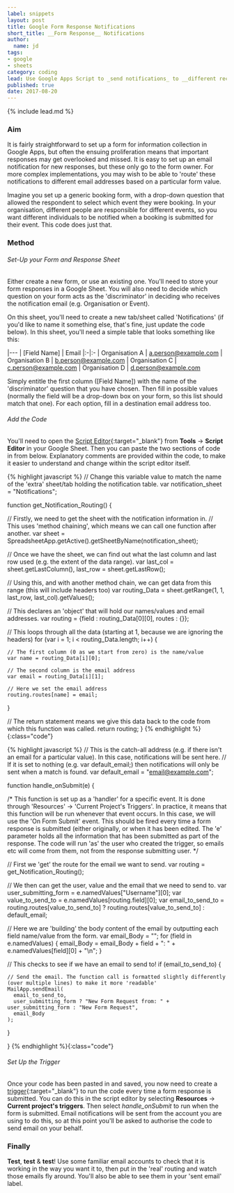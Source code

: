 ```yaml
---
label: snippets
layout: post
title: Google Form Response Notifications
short_title: __Form Response__ Notifications
author:
  name: jd
tags:
- google
- sheets
category: coding
lead: Use Google Apps Script to _send notifications_ to __different recipients__ based on a form value (e.g. organisation).
published: true
date: 2017-08-20
---
```

{% include lead.md %}

### Aim

It is fairly straightforward to set up a form for information collection in Google Apps, but often the ensuing proliferation means that important responses may get overlooked and missed. It is easy to set up an email notification for new responses, but these only go to the form owner. For more complex implementations, you may wish to be able to 'route' these notifications to different email addresses based on a particular form value.

Imagine you set up a generic booking form, with a drop-down question that allowed the respondent to select which event they were booking. In your organisation, different people are responsible for different events, so you want different individuals to be notified when a booking is submitted for their event. This code does just that.

### Method

###### Set-Up your Form and Response Sheet

Either create a new form, or use an existing one. You'll need to store your form responses in a Google Sheet. You will also need to decide which question on your form acts as the 'discriminator' in deciding who receives the notification email (e.g. Organisation or Event).

On this sheet, you'll need to create a new tab/sheet called 'Notifications' (if you'd like to name it something else, that's fine, just update the code below). In this sheet, you'll need a simple table that looks something like this:

|---
| [Field Name] | Email
|:-|:-
| Organisation A | a.person@example.com
| Organisation B | b.person@example.com
| Organisation C | c.person@example.com
| Organisation D | d.person@example.com

Simply entitle the first column ([Field Name]) with the name of the 'discriminator' question that you have chosen. Then fill in possible values (normally the field will be a drop-down box on your form, so this list should match that one). For each option, fill in a destination email address too.

###### Add the Code

You'll need to open the [Script Editor](https://developers.google.com/apps-script/guides/bound){:target="_blank"} from __Tools__ -> __Script Editor__ in your Google Sheet. Then you can paste the two sections of code in from below. Explanatory comments are provided within the code, to make it easier to understand and change within the script editor itself.

{% highlight javascript %}
// Change this variable value to match the name of the 'extra' sheet/tab holding the notification table.
var notification_sheet = "Notifications";

function get_Notification_Routing() {
  
  // Firstly, we need to get the sheet with the notification information in.
  // This uses 'method chaining', which means we can call one function after another.
  var sheet = SpreadsheetApp.getActive().getSheetByName(notification_sheet);
  
  // Once we have the sheet, we can find out what the last column and last row used (e.g. the extent of the data range).
  var last_col = sheet.getLastColumn(), last_row = sheet.getLastRow();
  
  // Using this, and with another method chain, we can get data from this range (this will include headers too)
  var routing_Data = sheet.getRange(1, 1, last_row, last_col).getValues();
  
  // This declares an 'object' that will hold our names/values and email addresses.
  var routing = {field : routing_Data[0][0], routes : {}};
  
  // This loops through all the data (starting at 1, because we are ignoring the headers)
  for (var i = 1; i < routing_Data.length; i++) {
    
    // The first column (0 as we start from zero) is the name/value
    var name = routing_Data[i][0];
    
    // The second column is the email address
    var email = routing_Data[i][1];
    
    // Here we set the email address
    routing.routes[name] = email;
    
  }
  
  // The return statement means we give this data back to the code from which this function was called.
  return routing;
}
{% endhighlight %}{:class="code"}

{% highlight javascript %}
// This is the catch-all address (e.g. if there isn't an email for a particular value). In this case, notifications will be sent here.
// If it is set to nothing (e.g. var default_email;) then notifications will only be sent when a match is found.
var default_email = "email@example.com";

function handle_onSubmit(e) {
  
  /* 
    This function is set up as a 'handler' for a specific event. It is done through 'Resources' -> 'Current Project's Triggers'.
    In practice, it means that this function will be run whenever that event occurs. In this case, we will use the 'On Form Submit' event.
    This should be fired every time a form response is submitted (either originally, or when it has been edited.
    The 'e' parameter holds all the information that has been submitted as part of the response.
    The code will run 'as' the user who created the trigger, so emails etc will come from them, not from the response submitting user.
  */
  
  // First we 'get' the route for the email we want to send.
  var routing = get_Notification_Routing();
  
  // We then can get the user, value and the email that we need to send to.
  var user_submitting_form = e.namedValues["Username"][0];
  var value_to_send_to = e.namedValues[routing.field][0];
  var email_to_send_to = routing.routes[value_to_send_to] ? routing.routes[value_to_send_to] : default_email;
  
  // Here we are 'building' the body content of the email by outputting each field name/value from the form.
  var email_Body = "";
  for (field in e.namedValues) {
    email_Body = email_Body + field + ": " + e.namedValues[field][0] + "\n";
  }
    
  // This checks to see if we have an email to send to!
  if (email_to_send_to) {
  
    // Send the email. The function call is formatted slightly differently (over multiple lines) to make it more 'readable'
    MailApp.sendEmail(
      email_to_send_to,
      user_submitting_form ? "New Form Request from: " + user_submitting_form : "New Form Request",
      email_Body
    );
  
  }
  
}
{% endhighlight %}{:class="code"}

###### Set Up the Trigger

Once your code has been pasted in and saved, you now need to create a [trigger](https://developers.google.com/apps-script/guides/triggers/events){:target="_blank"} to run the code every time a form response is submitted. You can do this in the script editor by selecting __Resources__ -> __Current project's triggers__. Then select _handle_onSubmit_ to run when the form is submitted. Email notifications will be sent from the account you are using to do this, so at this point you'll be asked to authorise the code to send email on your behalf.

### Finally

__Test__, __test__ & __test__! Use some familiar email accounts to check that it is working in the way you want it to, then put in the 'real' routing and watch those emails fly around. You'll also be able to see them in your 'sent email' label.